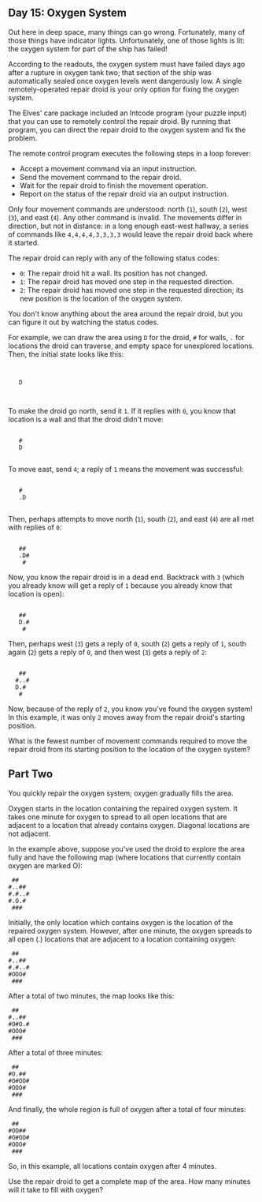 Day 15: Oxygen System
---------------------

Out here in deep space, many things can go wrong. Fortunately, many of those things have indicator lights. Unfortunately, one of those lights is lit: the oxygen system for part of the ship has failed!

According to the readouts, the oxygen system must have failed days ago after a rupture in oxygen tank two; that section of the ship was automatically sealed once oxygen levels went dangerously low. A single remotely-operated repair droid is your only option for fixing the oxygen system.

The Elves' care package included an Intcode program (your puzzle input) that you can use to remotely control the repair droid. By running that program, you can direct the repair droid to the oxygen system and fix the problem.

The remote control program executes the following steps in a loop forever:

- Accept a movement command via an input instruction.
- Send the movement command to the repair droid.
- Wait for the repair droid to finish the movement operation.
- Report on the status of the repair droid via an output instruction.

Only four movement commands are understood: north (`1`), south (`2`), west (`3`), and east (`4`). Any other command is invalid. The movements differ in direction, but not in distance: in a long enough east-west hallway, a series of commands like `4,4,4,4,3,3,3,3` would leave the repair droid back where it started.

The repair droid can reply with any of the following status codes:

- `0`: The repair droid hit a wall. Its position has not changed.
- `1`: The repair droid has moved one step in the requested direction.
- `2`: The repair droid has moved one step in the requested direction; its new position is the location of the oxygen system.

You don't know anything about the area around the repair droid, but you can figure it out by watching the status codes.

For example, we can draw the area using `D` for the droid, `#` for walls, `.` for locations the droid can traverse, and empty space for unexplored locations. Then, the initial state looks like this:
```
      
      
   D  
      
   
```   
To make the droid go north, send it `1`. If it replies with `0`, you know that location is a wall and that the droid didn't move:
```
      
   #  
   D  
      
```      
To move east, send `4`; a reply of `1` means the movement was successful:
```
      
   #  
   .D 
      
```      
Then, perhaps attempts to move north (`1`), south (`2`), and east (`4`) are all met with replies of `0`:
```
      
   ## 
   .D#
    # 
```   
Now, you know the repair droid is in a dead end. Backtrack with `3` (which you already know will get a reply of `1` because you already know that location is open):
```
      
   ## 
   D.#
    # 
```      
Then, perhaps west (`3`) gets a reply of `0`, south (`2`) gets a reply of `1`, south again (`2`) gets a reply of `0`, and then west (`3`) gets a reply of `2`:
```
      
   ## 
  #..#
  D.# 
   #
```  
Now, because of the reply of `2`, you know you've found the oxygen system! In this example, it was only `2` moves away from the repair droid's starting position.

What is the fewest number of movement commands required to move the repair droid from its starting position to the location of the oxygen system?

Part Two
--------

You quickly repair the oxygen system; oxygen gradually fills the area.

Oxygen starts in the location containing the repaired oxygen system. It takes one minute for oxygen to spread to all open locations that are adjacent to a location that already contains oxygen. Diagonal locations are not adjacent.

In the example above, suppose you've used the droid to explore the area fully and have the following map (where locations that currently contain oxygen are marked O):

```
 ##   
#..## 
#.#..#
#.O.# 
 ###
```  
Initially, the only location which contains oxygen is the location of the repaired oxygen system. However, after one minute, the oxygen spreads to all open (.) locations that are adjacent to a location containing oxygen:
```
 ##   
#..## 
#.#..#
#OOO# 
 ###
```  
After a total of two minutes, the map looks like this:
```
 ##   
#..## 
#O#O.#
#OOO# 
 ###
```  
After a total of three minutes:
```
 ##   
#O.## 
#O#OO#
#OOO# 
 ###
```  
And finally, the whole region is full of oxygen after a total of four minutes:
```
 ##   
#OO## 
#O#OO#
#OOO# 
 ###
```  
So, in this example, all locations contain oxygen after 4 minutes.

Use the repair droid to get a complete map of the area. How many minutes will it take to fill with oxygen?